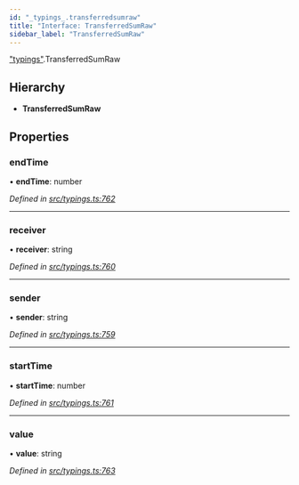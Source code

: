 ```yaml
---
id: "_typings_.transferredsumraw"
title: "Interface: TransferredSumRaw"
sidebar_label: "TransferredSumRaw"
---
```


["typings"](../modules/_typings_.md).TransferredSumRaw

## Hierarchy

* **TransferredSumRaw**

## Properties

### endTime

•  **endTime**: number

*Defined in [src/typings.ts:762](https://github.com/trustlines-protocol/clientlib/blob/f60ef2b/src/typings.ts#L762)*

___

### receiver

•  **receiver**: string

*Defined in [src/typings.ts:760](https://github.com/trustlines-protocol/clientlib/blob/f60ef2b/src/typings.ts#L760)*

___

### sender

•  **sender**: string

*Defined in [src/typings.ts:759](https://github.com/trustlines-protocol/clientlib/blob/f60ef2b/src/typings.ts#L759)*

___

### startTime

•  **startTime**: number

*Defined in [src/typings.ts:761](https://github.com/trustlines-protocol/clientlib/blob/f60ef2b/src/typings.ts#L761)*

___

### value

•  **value**: string

*Defined in [src/typings.ts:763](https://github.com/trustlines-protocol/clientlib/blob/f60ef2b/src/typings.ts#L763)*
